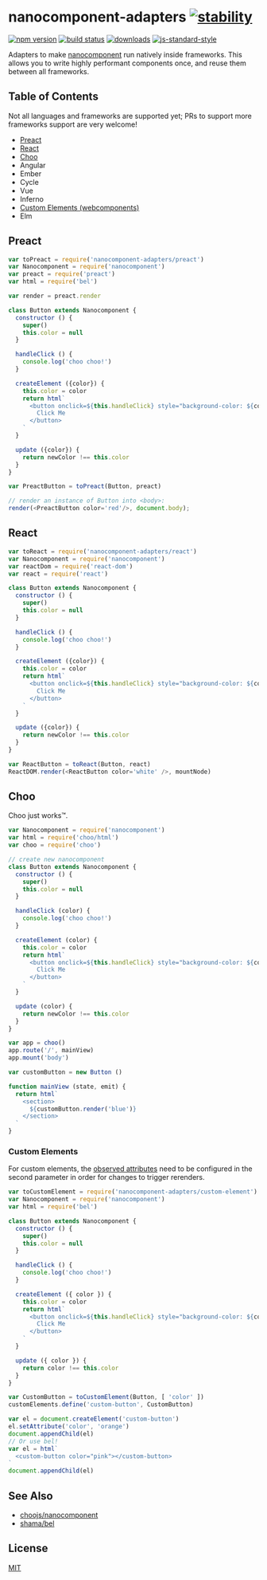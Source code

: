 # nanocomponent-adapters [![stability][0]][1]
[![npm version][2]][3] [![build status][4]][5]
[![downloads][8]][9] [![js-standard-style][10]][11]

Adapters to make [nanocomponent][nc] run natively inside frameworks. This
allows you to write highly performant components once, and reuse them between
all frameworks.

## Table of Contents
Not all languages and frameworks are supported yet; PRs to support more
frameworks support are very welcome!
- [Preact](#preact)
- [React](#react)
- [Choo](#choo)
- Angular
- Ember
- Cycle
- Vue
- Inferno
- [Custom Elements (webcomponents)](#custom-elements)
- Elm

## Preact
```js
var toPreact = require('nanocomponent-adapters/preact')
var Nanocomponent = require('nanocomponent')
var preact = require('preact')
var html = require('bel')

var render = preact.render

class Button extends Nanocomponent {
  constructor () {
    super()
    this.color = null
  }

  handleClick () {
    console.log('choo choo!')
  }

  createElement ({color}) {
    this.color = color
    return html`
      <button onclick=${this.handleClick} style="background-color: ${color}">
        Click Me
      </button>
    `
  }

  update ({color}) {
    return newColor !== this.color
  }
}

var PreactButton = toPreact(Button, preact)

// render an instance of Button into <body>:
render(<PreactButton color='red'/>, document.body);
```

## React
```js
var toReact = require('nanocomponent-adapters/react')
var Nanocomponent = require('nanocomponent')
var reactDom = require('react-dom')
var react = require('react')

class Button extends Nanocomponent {
  constructor () {
    super()
    this.color = null
  }

  handleClick () {
    console.log('choo choo!')
  }

  createElement ({color}) {
    this.color = color
    return html`
      <button onclick=${this.handleClick} style="background-color: ${color}">
        Click Me
      </button>
    `
  }

  update ({color}) {
    return newColor !== this.color
  }
}

var ReactButton = toReact(Button, react)
ReactDOM.render(<ReactButton color='white' />, mountNode)
```

## Choo

Choo just works™.

```js
var Nanocomponent = require('nanocomponent')
var html = require('choo/html')
var choo = require('choo')

// create new nanocomponent
class Button extends Nanocomponent {
  constructor () {
    super()
    this.color = null
  }

  handleClick (color) {
    console.log('choo choo!')
  }

  createElement (color) {
    this.color = color
    return html`
      <button onclick=${this.handleClick} style="background-color: ${color}">
        Click Me
      </button>
    `
  }

  update (color) {
    return newColor !== this.color
  }
}

var app = choo()
app.route('/', mainView)
app.mount('body')

var customButton = new Button ()

function mainView (state, emit) {
  return html`
    <section>
      ${customButton.render('blue')}
    </section>
  `
}
```

### Custom Elements

For custom elements, the [observed attributes](https://developer.mozilla.org/en-US/docs/Web/Web_Components/Custom_Elements#Observed_attributes) need to be configured in the second parameter in order for changes to trigger rerenders.

```js
var toCustomElement = require('nanocomponent-adapters/custom-element')
var Nanocomponent = require('nanocomponent')
var html = require('bel')

class Button extends Nanocomponent {
  constructor () {
    super()
    this.color = null
  }

  handleClick () {
    console.log('choo choo!')
  }

  createElement ({ color }) {
    this.color = color
    return html`
      <button onclick=${this.handleClick} style="background-color: ${color}">
        Click Me
      </button>
    `
  }

  update ({ color }) {
    return color !== this.color
  }
}

var CustomButton = toCustomElement(Button, [ 'color' ])
customElements.define('custom-button', CustomButton)

var el = document.createElement('custom-button')
el.setAttribute('color', 'orange')
document.appendChild(el)
// Or use bel!
var el = html`
  <custom-button color="pink"></custom-button>
`
document.appendChild(el)
```

## See Also
- [choojs/nanocomponent][nc]
- [shama/bel](https://github.com/shama/bel)

## License
[MIT](https://tldrlegal.com/license/mit-license)

[0]: https://img.shields.io/badge/stability-experimental-orange.svg?style=flat-square
[1]: https://nodejs.org/api/documentation.html#documentation_stability_index
[2]: https://img.shields.io/npm/v/nanocomponent-adapters.svg?style=flat-square
[3]: https://npmjs.org/package/nanocomponent-adapters
[4]: https://img.shields.io/travis/choojs/nanocomponent-adapters/master.svg?style=flat-square
[5]: https://travis-ci.org/choojs/nanocomponent-adapters
[8]: http://img.shields.io/npm/dm/nanocomponent-adapters.svg?style=flat-square
[9]: https://npmjs.org/package/nanocomponent-adapters
[10]: https://img.shields.io/badge/code%20style-standard-brightgreen.svg?style=flat-square
[11]: https://github.com/feross/standard
[nc]: https://github.com/choojs/nanocomponent
